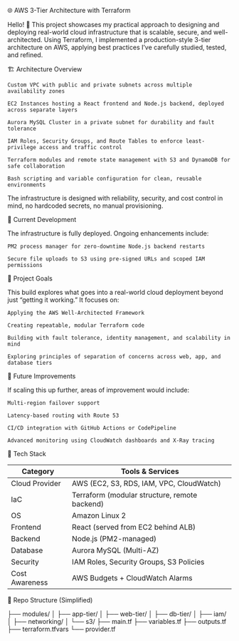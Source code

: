 🌐 AWS 3-Tier Architecture with Terraform


Hello! 👋
This project showcases my practical approach to designing and deploying real-world cloud infrastructure that is scalable, secure, and well-architected. Using Terraform, I implemented a production-style 3-tier architecture on AWS, applying best practices I’ve carefully studied, tested, and refined.


🏗️ Architecture Overview


    Custom VPC with public and private subnets across multiple availability zones

    EC2 Instances hosting a React frontend and Node.js backend, deployed across separate layers

    Aurora MySQL Cluster in a private subnet for durability and fault tolerance

    IAM Roles, Security Groups, and Route Tables to enforce least-privilege access and traffic control

    Terraform modules and remote state management with S3 and DynamoDB for safe collaboration

    Bash scripting and variable configuration for clean, reusable environments

The infrastructure is designed with reliability, security, and cost control in mind, no hardcoded secrets, no manual provisioning.


🚧 Current Development


The infrastructure is fully deployed. Ongoing enhancements include:

    PM2 process manager for zero-downtime Node.js backend restarts

    Secure file uploads to S3 using pre-signed URLs and scoped IAM permissions
    

🤔 Project Goals


This build explores what goes into a real-world cloud deployment beyond just “getting it working.” It focuses on:

    Applying the AWS Well-Architected Framework

    Creating repeatable, modular Terraform code

    Building with fault tolerance, identity management, and scalability in mind

    Exploring principles of separation of concerns across web, app, and database tiers
    

🧠 Future Improvements


If scaling this up further, areas of improvement would include:

    Multi-region failover support

    Latency-based routing with Route 53

    CI/CD integration with GitHub Actions or CodePipeline

    Advanced monitoring using CloudWatch dashboards and X-Ray tracing
    

🔧 Tech Stack


| Category       | Tools & Services                              |
| -------------- | --------------------------------------------- |
| Cloud Provider | AWS (EC2, S3, RDS, IAM, VPC, CloudWatch)      |
| IaC            | Terraform (modular structure, remote backend) |
| OS             | Amazon Linux 2                                |
| Frontend       | React (served from EC2 behind ALB)            |
| Backend        | Node.js (PM2-managed)                         |
| Database       | Aurora MySQL (Multi-AZ)                       |
| Security       | IAM Roles, Security Groups, S3 Policies       |
| Cost Awareness | AWS Budgets + CloudWatch Alarms               |


📁 Repo Structure (Simplified)


├── modules/
│   ├── app-tier/
│   ├── web-tier/
│   ├── db-tier/ 
│   ├── iam/
│   ├── networking/
│   └── s3/
├── main.tf
├── variables.tf
├── outputs.tf
├── terraform.tfvars
└── provider.tf







